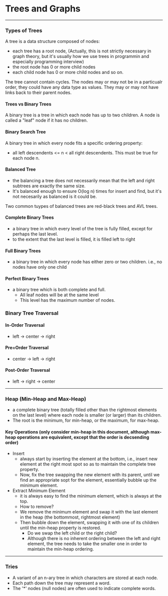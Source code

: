 # Trees and Graphs
***

### Types of Trees
A tree is a data structure composed of nodes:
- each tree has a root node, (Actually, this is not strictly necessary in graph theory, but it's usually how we use trees in programmin and especially programming interview)
- the root node has 0 or more child nodes
- each child node has 0 or more child nodes and so on.

The tree cannot contain cycles. The nodes may or may not be in a particualr order, they could have any data type as values.
They may or may not have links back to their parent nodes.

#### Trees vs Binary Trees
A binary tree is a tree in which each node has up to two children.
A node is called a "leaf" node if it has no children.

#### Binary Search Tree
A binary tree in which every node fits a specific ordering property:
- all left descendents <= n < all right descendents. This must be true for each node n.

#### Balanced Tree
- the balancing a tree does not necessarily mean that the left and right subtrees are exactly the same size.
- It's balanced enough to ensure O(log n) times for insert and find, but it's not necesarily as balanced is it could be.

Two common tuypes of balanced trees are red-black trees and AVL trees.

#### Complete Binary Trees
- a binary tree in which every level of the tree is fully filled, except for perhaps the last level.
- to the extent that the last level is filled, it is filled left to right

#### Full Binary Trees
- a binary tree in which every node has either zero or two children. i.e., no nodes have only one child

#### Perfect Binary Trees
- a binary tree which is both complete and full.
    - All leaf nodes will be at the same level
    - This level has the maximum number of nodes.

### Binary Tree Traversal
#### In-Order Traversal
- left -> center -> right

#### Pre=Order Traversal
- center -> left -> right

#### Post-Order Traversal
- left -> right -> center

***
### Heap (Min-Heap and Max-Heap)
- a complete binary tree (totally filled other than the rightmost elements on the last level) where each node is smaller (or larger) than its children.
- The root is the minimum, for min-heap, or the maximum, for max-heap.
#### Key Operations (only consider min-heap in this document, although max-heap operations are equivalent, except that the order is decsending order)
- Insert
    - always start by inserting the element at the bottom, i.e., insert new element at the right most spot so as to maintain the complete tree property.
    - Now, fix the tree swapping the new element with its parent, until we find an appropriate sopt for the element, essentially bubble up the minimum element.
- Extract Minimum Element
    - it is always easy to find the minimum element, which is always at the top.
    - How to remove?
    - We remove the minimum element and swap it with the last element in the heap (the bottommost, rightmost element)
    - Then bubble down the element, swapping it with one of its children until the min-heap property is restored.
        - Do we swap the left child or the right child?
        - Although there is no inherent ordering between the left and right element, the tree needs to take the smaller one in order to maintain the min-heap ordering.
***
### Tries
- A variant of an n-ary tree in which characters are stored at each node.
- Each path down the tree may represent a word.
- The '*' nodes (null nodes) are often used to indicate complete words.